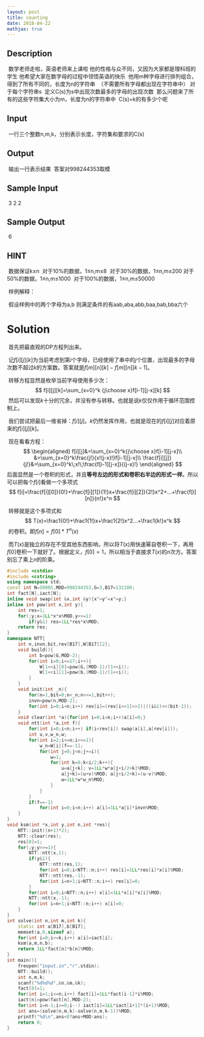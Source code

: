 ```yaml
---
layout: post
title: counting
date: 2018-04-22
mathjax: true
---
```

## Description

​	数学老师走啦，英语老师来上课啦
​	他的性格与众不同，又因为大家都是理科班的学生
​	他希望大家在数字母的过程中领悟英语的快乐
​	他用m种字母进行排列组合，
​	得到了所有不同的，长度为n的字符串
​	（不需要所有字母都出现在字符串中）
​	对于每个字符串s
​	定义C(s)为s中出现次数最多的字母的出现次数
​	那么问题来了
​	所有的这些字符集大小为m，长度为n的字符串中
​	C(s)=k的有多少个呢

## Input

​	一行三个整数n,m,k，分别表示长度，字符集和要求的C(s)

## Output

​	输出一行表示结果
​	答案对998244353取模

## Sample Input

​	3 2 2

## Sample Output

​	6

## HINT

​	数据保证k≤n
​	对于10%的数据，1≤n,m≤8
​	对于30%的数据，1≤n,m≤200
​	对于50%的数据，1≤n,m≤1000
​	对于100%的数据，1≤n,m≤50000

​	样例解释：

​	假设样例中的两个字母为a,b
​	则满足条件的有aab,aba,abb,baa,bab,bba六个


<!-- more -->
# Solution

​	首先把最直观的DP方程列出来。

​	记$f[i][j][k]$为当前考虑到第$i$个字母，已经使用了串中的$j$个位置，出现最多的字母次数不超过$k$的方案数。答案就是$f[m][n][k]-f[m][n][k-1]$。

​	转移方程显然是枚举当前字母使用多少次：
$$
f[i][j][k]=\sum_{x=0}^k {j\choose x}f[i-1][j-x][k]
$$
​	然后可以发现$k$十分的冗余，并没有参与转移。也就是说$k$仅仅作用于循环范围控制上。

​	我们尝试把最后一维省掉：$f[i][j]$。$k$仍然发挥作用，也就是现在的$f[i][j]$对应着原来的$f[i][j][k]$。

​	现在看看方程：
$$
\begin{aligned}
f[i][j]&=\sum_{x=0}^k{j\choose x}f[i-1][j-x]\\
&=\sum_{x=0}^k\frac{j!}{x!(j-x)!}f[i-1][j-x]\\
\frac{f[i][j]}{j!}&=\sum_{x=0}^k\;x!\;\frac{f[i-1][j-x]}{(j-x)!}
\end{aligned}
$$
​	后面显然是一个卷积的形式，并且**等号左边的形式和卷积右半边的形式一样**。所以可以把每个$f[i]$看做一个多项式
$$
f[i]=\frac{f[i][0]}{0!}+\frac{f[i][1]}{1!}x+\frac{f[i][2]}{2!}x^2+...+\frac{f[i][n]}{n!}x^n
$$


​	转移就是这个多项式和
$$
T(x)=\frac1{0!}+\frac1{1!}x+\frac1{2!}x^2...+\frac1{k!}x^k
$$
​	的卷积。即$f[n]=f[0]*T^{n}(x)$

​	而$T(x)$是独立的存在不受其他东西影响，所以将$T(x)$用快速幂自卷积一下，再用$f[0]$卷积一下就好了。根据定义，$f[0]=1$，所以相当于直接求$T(x)$的$n$次方。答案别忘了乘上$n$的阶乘。

```c++
#include <cstdio>
#include <cstring>
using namespace std;
const int N=50005,MOD=998244353,G=3,B17=131100;
int fact[N],iact[N];
inline void swap(int &x,int &y){x^=y^=x^=y;}
inline int pow(int x,int y){
	int res=1;
	for(;y;x=1LL*x*x%MOD,y>>=1)
		if(y&1) res=1LL*res*x%MOD;
	return res;
}
namespace NTT{
	int n,invn,bit,rev[B17],W[B17][2];
	void build(){
		int b=pow(G,MOD-2);
		for(int i=0;i<=17;i++){
			W[1<<i][0]=pow(G,(MOD-1)/(1<<i));
			W[1<<i][1]=pow(b,(MOD-1)/(1<<i));
		}
	}
	void init(int _n){
		for(n=1,bit=0;n<_n;n<<=1,bit++);
		invn=pow(n,MOD-2);
		for(int i=0;i<n;i++) rev[i]=(rev[i>>1]>>1)|((i&1)<<(bit-1));
	}
	void clear(int *a){for(int i=0;i<n;i++)a[i]=0;}
	void ntt(int *a,int f){
		for(int i=0;i<n;i++) if(i<rev[i]) swap(a[i],a[rev[i]]);
		int u,v,w_n,w;
		for(int i=2;i<=n;i<<=1){
			w_n=W[i][f==-1];
			for(int j=0;j<n;j+=i){
				w=1;
				for(int k=0;k<i/2;k++){
					u=a[j+k]; v=1LL*w*a[j+i/2+k]%MOD;
					a[j+k]=(u+v)%MOD; a[j+i/2+k]=(u-v)%MOD;
					w=1LL*w*w_n%MOD;
				}
			}
		}
		if(f==-1)
			for(int i=0;i<n;i++) a[i]=1LL*a[i]*invn%MOD;
	}
}
void ksm(int *x,int y,int n,int *res){
	NTT::init((n+1)*2);
	NTT::clear(res);
	res[0]=1;
	for(;y;y>>=1){
		NTT::ntt(x,1);
		if(y&1){
			NTT::ntt(res,1);
			for(int i=0;i<NTT::n;i++) res[i]=1LL*res[i]*x[i]%MOD;
			NTT::ntt(res,-1);
			for(int i=n+1;i<NTT::n;i++) res[i]=0;
		}
		for(int i=0;i<NTT::n;i++) x[i]=1LL*x[i]*x[i]%MOD;
		NTT::ntt(x,-1);
		for(int i=n+1;i<NTT::n;i++) x[i]=0;
	}
}
int solve(int n,int m,int k){
	static int a[B17],b[B17];
	memset(a,0,sizeof a);
	for(int i=0;i<=k;i++) a[i]=iact[i];
	ksm(a,m,n,b);
	return 1LL*fact[n]*b[n]%MOD;
}
int main(){
	freopen("input.in","r",stdin);
	NTT::build();
	int n,m,k;
	scanf("%d%d%d",&n,&m,&k);
	fact[0]=1;
	for(int i=1;i<=n;i++) fact[i]=1LL*fact[i-1]*i%MOD;
	iact[n]=pow(fact[n],MOD-2);
	for(int i=n-1;i>=0;i--) iact[i]=1LL*iact[i+1]*(i+1)%MOD;
	int ans=(solve(n,m,k)-solve(n,m,k-1))%MOD;
	printf("%d\n",ans<0?ans+MOD:ans);
	return 0;
}
```



​	



​	